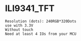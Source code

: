 # ILI9341_TFT

```
Resolution (dots): 240RGB*320Dots
use with 3.3V
Without touch
Need at least 4 IOs from your MCU
```

